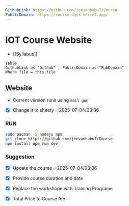 ```yaml
---
GithubLink: https://github.com/jeevanbabu7/Course
PublicDomain: https://course-dqss.vercel.app/
---
```


# IOT Course Website
- [[Syllabus]]
```dataview
Table 
GithubLink as "Github" , PublicDomain as "PubDomain" 
Where file = this.file
```

## Website
- Current version runs using `mail gun`
- [x] Change it to sheety ✅2025-07-04/03:36 

### RUN

```bash
sudo pacman -S nodejs npm 
git clone https://github.com/jeevanbabu7/Course
npm install npm run dev
```
### Suggestion
- [x] Update the course ✅2025-07-04/03:36 
- [x] Provide course duration and date 
- [x] Replace the workshope with Training Programe
- [x] Total Price to Course fee

